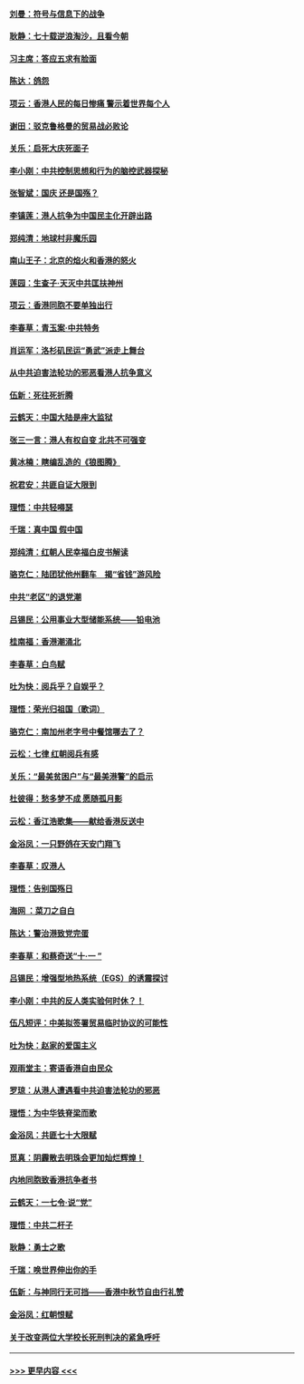 #### [刘曼：符号与信息下的战争](../pages/nsc993/n11564655.md?t=10031611) 
#### [耿静：七十载逆浪淘沙，且看今朝](../pages/nsc993/n11564520.md?t=10031611) 
#### [习主席：答应五求有脸面](../pages/nsc993/n11563953.md?t=10031611) 
#### [陈达：鸽怨](../pages/nsc993/n11561879.md?t=10031611) 
#### [项云：香港人民的每日惨痛  警示着世界每个人](../pages/nsc993/n11559273.md?t=10031611) 
#### [谢田：驳克鲁格曼的贸易战必败论](../pages/nsc993/n11555840.md?t=10031611) 
#### [关乐：启死大庆死面子](../pages/nsc993/n11556823.md?t=10031611) 
#### [李小刚：中共控制思想和行为的脑控武器探秘](../pages/nsc993/n11556776.md?t=10031611) 
#### [张智斌：国庆  还是国殇？](../pages/nsc993/n11556617.md?t=10031611) 
#### [李镇莲：港人抗争为中国民主化开辟出路](../pages/nsc993/n11556570.md?t=10031611) 
#### [郑纯清：地球村非魔乐园](../pages/nsc993/n11555415.md?t=10031611) 
#### [南山王子：北京的焰火和香港的怒火](../pages/nsc993/n11555318.md?t=10031611) 
#### [莲园：生查子·天灭中共匡扶神州](../pages/nsc993/n11555302.md?t=10031611) 
#### [项云：香港同胞不要单独出行](../pages/nsc993/n11555276.md?t=10031611) 
#### [李春草：青玉案‧中共特务](../pages/nsc993/n11552356.md?t=10031611) 
#### [肖运军：洛杉矶民运“勇武”派走上舞台](../pages/nsc993/n11551595.md?t=10031611) 
#### [从中共迫害法轮功的邪恶看港人抗争意义](../pages/nsc993/n11540858.md?t=10031611) 
#### [伍新：死往死折腾](../pages/nsc993/n11550174.md?t=10031611) 
#### [云鹤天：中国大陆是座大监狱](../pages/nsc993/n11550155.md?t=10031611) 
#### [张三一言：港人有权自变 北共不可强变](../pages/nsc993/n11550132.md?t=10031611) 
#### [黄冰楠：瞎编乱造的《狼图腾》](../pages/nsc993/n11550082.md?t=10031611) 
#### [祝君安：共匪自证大限到](../pages/nsc993/n11550041.md?t=10031611) 
#### [理悟：中共轻嘚瑟](../pages/nsc993/n11547978.md?t=10031611) 
#### [千瑞：真中国 假中国](../pages/nsc993/n11547865.md?t=10031611) 
#### [郑纯清：红朝人民幸福白皮书解读](../pages/nsc993/n11547499.md?t=10031611) 
#### [骆克仁：陆团犹他州翻车　揭“省钱”游风险](../pages/nsc993/n11546977.md?t=10031611) 
#### [中共“老区”的退党潮](../pages/nsc993/n11545995.md?t=10031611) 
#### [吕锡民：公用事业大型储能系统——铅电池](../pages/nsc993/n11545701.md?t=10031611) 
#### [桂南福：香港潮涌北](../pages/nsc993/n11545682.md?t=10031611) 
#### [李春草：白鸟赋](../pages/nsc993/n11545663.md?t=10031611) 
#### [吐为快：阅兵乎？自娱乎？](../pages/nsc993/n11545625.md?t=10031611) 
#### [理悟：荣光归祖国（歌词）](../pages/nsc993/n11545616.md?t=10031611) 
#### [骆克仁：南加州老字号中餐馆哪去了？](../pages/nsc993/n11545120.md?t=10031611) 
#### [云松：七律 红朝阅兵有感](../pages/nsc993/n11542394.md?t=10031611) 
#### [关乐：“最美贫困户”与“最美港警”的启示](../pages/nsc993/n11542252.md?t=10031611) 
#### [杜彼得：愁多梦不成 愿随孤月影](../pages/nsc993/n11540296.md?t=10031611) 
#### [云松：香江浩歌集——献给香港反送中](../pages/nsc993/n11540149.md?t=10031611) 
#### [金浴凤：一只野鸽在天安门翔飞](../pages/nsc993/n11540280.md?t=10031611) 
#### [李春草：叹港人](../pages/nsc993/n11540119.md?t=10031611) 
#### [理悟：告别国殇日](../pages/nsc993/n11539610.md?t=10031611) 
#### [海网 ：菜刀之自白](../pages/nsc993/n11539597.md?t=10031611) 
#### [陈达：警治港致党完蛋](../pages/nsc993/n11538127.md?t=10031611) 
#### [李春草：和蔡奇送“十·一 ”](../pages/nsc993/n11537810.md?t=10031611) 
#### [吕锡民：增强型地热系统（EGS）的诱震探讨](../pages/nsc993/n11537765.md?t=10031611) 
#### [李小刚：中共的反人类实验何时休？！](../pages/nsc993/n11537669.md?t=10031611) 
#### [伍凡短评：中美拟签署贸易临时协议的可能性](../pages/nsc993/n11536773.md?t=10031611) 
#### [吐为快：赵家的爱国主义](../pages/nsc993/n11536750.md?t=10031611) 
#### [观雨堂主：寄语香港自由民众](../pages/nsc993/n11536735.md?t=10031611) 
#### [罗琼：从港人遭遇看中共迫害法轮功的邪恶](../pages/nsc993/n11507862.md?t=10031611) 
#### [理悟：为中华铁脊梁而歌](../pages/nsc993/n11534458.md?t=10031611) 
#### [金浴凤：共匪七十大限赋](../pages/nsc993/n11534434.md?t=10031611) 
#### [觅真：阴霾散去明珠会更加灿烂辉煌！](../pages/nsc993/n11531858.md?t=10031611) 
#### [内地同胞致香港抗争者书](../pages/nsc993/n11531645.md?t=10031611) 
#### [云鹤天：一七令‧说“党”](../pages/nsc993/n11529099.md?t=10031611) 
#### [理悟：中共二杆子](../pages/nsc993/n11529046.md?t=10031611) 
#### [耿静：勇士之歌](../pages/nsc993/n11527562.md?t=10031611) 
#### [千瑞：唤世界伸出你的手](../pages/nsc993/n11526942.md?t=10031611) 
#### [伍新：与神同行无可挡——香港中秋节自由行礼赞](../pages/nsc993/n11526801.md?t=10031611) 
#### [金浴凤：红朝恨赋](../pages/nsc993/n11524312.md?t=10031611) 
#### [关于改变两位大学校长死刑判决的紧急呼吁](../pages/nsc993/n11524103.md?t=10031611) 

----
#### [ >>> 更早内容 <<< ](../indexes/nsc993-earlier.md)
